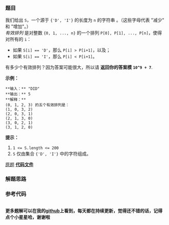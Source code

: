 ### 题目
我们给出 `S`，一个源于 `{'D', 'I'}` 的长度为 `n` 的字符串 。（这些字母代表 "减少" 和 "增加"。）  
_有效排列_  是对整数 `{0, 1, ..., n}` 的一个排列 `P[0], P[1], ..., P[n]`，使得对所有的 `i`：

  * 如果 `S[i] == 'D'`，那么 `P[i] > P[i+1]`，以及；
  * 如果 `S[i] == 'I'`，那么 `P[i] < P[i+1]`。

有多少个有效排列？因为答案可能很大，所以请 **返回你的答案模** **`10^9 + 7`**.



**示例：**

    
    
    **输入：** "DID"
    **输出：** 5
    **解释：**
    (0, 1, 2, 3) 的五个有效排列是：
    (1, 0, 3, 2)
    (2, 0, 3, 1)
    (2, 1, 3, 0)
    (3, 0, 2, 1)
    (3, 1, 2, 0)
    



**提示：**

  1. `1 <= S.length <= 200`
  2. `S` 仅由集合 `{'D', 'I'}` 中的字符组成。



[原题](https://leetcode-cn.com/problems/valid-permutations-for-di-sequence/)    **[代码文件]()**


### 解题思路




### 参考代码

```go


```




**更多题解可以在我的[github](https://github.com/LZH139/leetcode_Go)上看到，每天都在持续更新，觉得还不错的话，记得点个小星星哈，谢谢啦**
